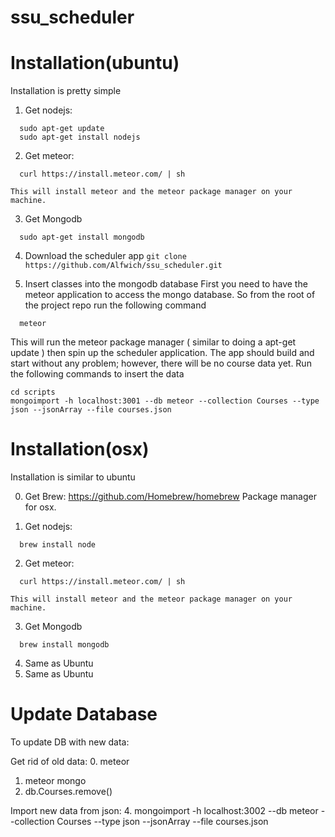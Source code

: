 ssu_scheduler
=============

Installation(ubuntu)
============

Installation is pretty simple

  1. Get nodejs:
  ```
    sudo apt-get update
    sudo apt-get install nodejs
  ```

  2. Get meteor:
  ```
    curl https://install.meteor.com/ | sh
  ```
    This will install meteor and the meteor package manager on your machine.

  3. Get Mongodb
  ```
    sudo apt-get install mongodb
  ```

  4. Download the scheduler app
    ```
    git clone https://github.com/Alfwich/ssu_scheduler.git
    ```

  5. Insert classes into the mongodb database
  First you need to have the meteor application to access the mongo database. So from the root of the project repo run the following command
  ```
    meteor
  ```

  This will run the meteor package manager ( similar to doing a apt-get update ) then spin up the scheduler application.
  The app should build and start without any problem; however, there will be no course data yet. Run the following commands to insert the data
  ```
  cd scripts
  mongoimport -h localhost:3001 --db meteor --collection Courses --type json --jsonArray --file courses.json
  ```
Installation(osx)
============
  Installation is similar to ubuntu

  0. Get Brew:
    https://github.com/Homebrew/homebrew
    Package manager for osx.

  1. Get nodejs:
  ```
    brew install node
  ```

  2. Get meteor:
  ```
    curl https://install.meteor.com/ | sh
  ```
    This will install meteor and the meteor package manager on your machine.

  3. Get Mongodb
  ```
    brew install mongodb
  ```

  4. Same as Ubuntu
  5. Same as Ubuntu

Update Database
===============

To update DB with new data:

Get rid of old data:
  0. meteor
  1. meteor mongo
  2. db.Courses.remove()

Import new data from json:
  4. mongoimport -h localhost:3002 --db meteor --collection Courses --type json --jsonArray --file courses.json

